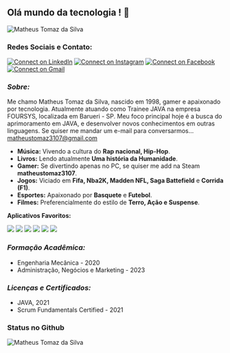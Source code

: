## Olá mundo da tecnologia ! 👋

<img src="https://komarev.com/ghpvc/?username=Matheus310798&label=Profile%20views&color=0e75b6&style=social" alt="Matheus Tomaz da Silva" />

### Redes Sociais e Contato:
[![Connect on LinkedIn](https://img.shields.io/badge/LinkedIn-0077B5?style=for-the-badge&logo=linkedin&logoColor=white)](https://www.linkedin.com/in/matheus-tomaz-da-silva-5b4792127) [![Connect on Instagram](	https://img.shields.io/badge/Instagram-E4405F?style=for-the-badge&logo=instagram&logoColor=white)](https://instagram.com/_theusilv4_?igshid=1w4m7onrtr81c)  [![Connect on Facebook](https://img.shields.io/badge/Facebook-1877F2?style=for-the-badge&logo=facebook&logoColor=white)](https://www.facebook.com/matheus.tomaz.52) [![Connect on Gmail](https://img.shields.io/badge/Gmail-D14836?style=for-the-badge&logo=gmail&logoColor=white)](mailto:matheustomaz3107@gmail.com)  

### *Sobre:*
Me chamo Matheus Tomaz da Silva, nascido em 1998, gamer e apaixonado por tecnologia.
Atualmente atuando como Trainee JAVA na empresa FOURSYS, localizada em Barueri - SP.
Meu foco principal hoje é a busca do aprimoramento em JAVA, e desenvolver novos conhecimentos em outras linguagens.
Se quiser me mandar um e-mail para conversarmos... [matheustomaz3107@gmail.com](mailto:matheustomaz3107@gmail.com)

- **Música:**   Vivendo a cultura do **Rap nacional, Hip-Hop**.
- **Livros:**   Lendo atualmente **Uma história da Humanidade**.
- **Gamer:**    Se divertindo apenas no PC, se quiser me add na Steam **matheustomaz3107**.
- **Jogos:**    Viciado em **Fifa, Nba2K, Madden NFL, Saga Battefield** e **Corrida (F1)**.
- **Esportes:** Apaixonado por **Basquete** e **Futebol**.
- **Filmes:**   Preferencialmente do estilo de **Terro, Ação e Suspense**.

**Aplicativos Favoritos:**

<img src="https://img.shields.io/badge/Steam-000000?style=for-the-badge&logo=steam&logoColor=white" /> <img src="https://img.shields.io/badge/Discord-7289DA?style=for-the-badge&logo=discord&logoColor=white" /> <img src="https://img.shields.io/badge/Twitch-9146FF?style=for-the-badge&logo=twitch&logoColor=white" /> <img src="https://img.shields.io/badge/YouTube-FF0000?style=for-the-badge&logo=youtube&logoColor=white" /> <img src="https://img.shields.io/badge/Facebook_Gaming-005FED?style=for-the-badge&logo=facebook-gaming&logoColor=white" /> <img src="https://img.shields.io/badge/Netflix-E50914?style=for-the-badge&logo=netflix&logoColor=white" />

### *Formação Acadêmica:*
- Engenharia Mecânica - 2020
- Administração, Negócios e Marketing - 2023

### *Licenças e Certificados:*
- JAVA, 2021
- Scrum Fundamentals Certified - 2021

### Status no Github
<img align="center" src="https://github-readme-stats.vercel.app/api?username=Matheus310798&show_icons=true&locale=en" alt="Matheus Tomaz da Silva" />
<!--<img align="center" src="https://github-readme-stats.vercel.app/api?username=adrianoleitedasilva&show_icons=true&locale=en" alt="Adriano Leite da Silva" />
**Matheus310798/Matheus310798** is a ✨ _special_ ✨ repository because its `README.md` (this file) appears on your GitHub profile.

Here are some ideas to get you started:

- 🔭 I’m currently working on ...
- 🌱 I’m currently learning ...
- 👯 I’m looking to collaborate on ...
- 🤔 I’m looking for help with ...
- 💬 Ask me about ...
- 📫 How to reach me: ...
- 😄 Pronouns: ...
- ⚡ Fun fact: ...
-->
